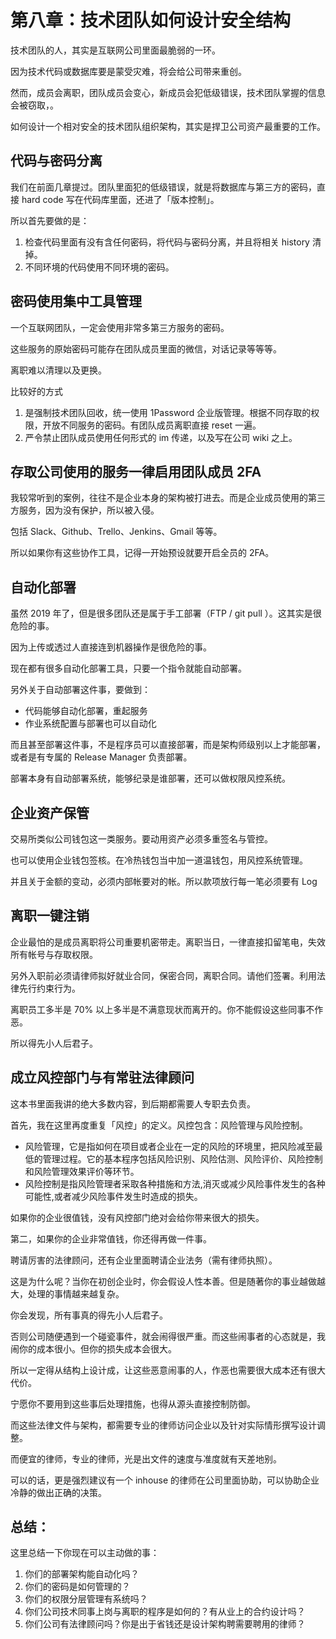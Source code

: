 # 第八章：技术团队如何设计安全结构

技术团队的人，其实是互联网公司里面最脆弱的一环。

因为技术代码或数据库要是蒙受灾难，将会给公司带来重创。

然而，成员会离职，团队成员会变心，新成员会犯低级错误，技术团队掌握的信息会被窃取，。

如何设计一个相对安全的技术团队组织架构，其实是捍卫公司资产最重要的工作。

## 代码与密码分离

我们在前面几章提过。团队里面犯的低级错误，就是将数据库与第三方的密码，直接 hard code 写在代码库里面，还进了「版本控制」。

所以首先要做的是：

1. 检查代码里面有没有含任何密码，将代码与密码分离，并且将相关 history 清掉。
2. 不同环境的代码使用不同环境的密码。


## 密码使用集中工具管理

一个互联网团队，一定会使用非常多第三方服务的密码。

这些服务的原始密码可能存在团队成员里面的微信，对话记录等等等。

离职难以清理以及更换。

比较好的方式

1. 是强制技术团队回收，统一使用 1Password 企业版管理。根据不同存取的权限，开放不同服务的密码。有团队成员离职直接 reset 一遍。
2. 严令禁止团队成员使用任何形式的 im 传递，以及写在公司 wiki 之上。

## 存取公司使用的服务一律启用团队成员 2FA

我较常听到的案例，往往不是企业本身的架构被打进去。而是企业成员使用的第三方服务，因为没有保护，所以被入侵。

包括 Slack、Github、Trello、Jenkins、Gmail 等等。

所以如果你有这些协作工具，记得一开始预设就要开启全员的 2FA。

## 自动化部署

虽然 2019 年了，但是很多团队还是属于手工部署（FTP / git pull ）。这其实是很危险的事。

因为上传或透过人直接连到机器操作是很危险的事。

现在都有很多自动化部署工具，只要一个指令就能自动部署。

另外关于自动部署这件事，要做到：

* 代码能够自动化部署，重起服务
* 作业系统配置与部署也可以自动化

而且甚至部署这件事，不是程序员可以直接部署，而是架构师级别以上才能部署，或者是有专属的 Release Manager 负责部署。

部署本身有自动部署系统，能够纪录是谁部署，还可以做权限风控系统。

## 企业资产保管

交易所类似公司钱包这一类服务。要动用资产必须多重签名与管控。

也可以使用企业钱包签核。在冷热钱包当中加一道温钱包，用风控系统管理。

并且关于金额的变动，必须内部帐要对的帐。所以款项放行每一笔必须要有 Log


## 离职一键注销

企业最怕的是成员离职将公司重要机密带走。离职当日，一律直接扣留笔电，失效所有帐号与存取权限。

另外入职前必须请律师拟好就业合同，保密合同，离职合同。请他们签署。利用法律先行约束行为。

离职员工多半是 70% 以上多半是不满意现状而离开的。你不能假设这些同事不作恶。

所以得先小人后君子。

## 成立风控部门与有常驻法律顾问

这本书里面我讲的绝大多数内容，到后期都需要人专职去负责。

首先，我在这里再度重复「风控」的定义。风控包含：风险管理与风险控制。

* 风险管理，它是指如何在项目或者企业在一定的风险的环境里，把风险减至最低的管理过程。它的基本程序包括风险识别、风险估测、风险评价、风险控制和风险管理效果评价等环节。
* 风险控制是指风险管理者采取各种措施和方法,消灭或减少风险事件发生的各种可能性,或者减少风险事件发生时造成的损失。

如果你的企业很值钱，没有风控部门绝对会给你带来很大的损失。

第二，如果你的企业非常值钱，你还得再做一件事。

聘请厉害的法律顾问，还有企业里面聘请企业法务（需有律师执照）。

这是为什么呢？当你在初创企业时，你会假设人性本善。但是随著你的事业越做越大，处理的事情越来越复杂。

你会发现，所有事真的得先小人后君子。

否则公司随便遇到一个碰瓷事件，就会闹得很严重。而这些闹事者的心态就是，我闹你的成本很小。但你的损失成本会很大。

所以一定得从结构上设计成，让这些恶意闹事的人，作恶也需要很大成本还有很大代价。

宁愿你不要用到这些事后处理措施，也得从源头直接控制防御。

而这些法律文件与架构，都需要专业的律师访问企业以及针对实际情形撰写设计调整。

而便宜的律师，专业的律师，光是出文件的速度与准度就有天差地别。

可以的话，更是强烈建议有一个 inhouse 的律师在公司里面协助，可以协助企业冷静的做出正确的决策。


## 总结：

这里总结一下你现在可以主动做的事：

1. 你们的部署架构能自动化吗？
2. 你们的密码是如何管理的？
3. 你们的权限分层管理有系统吗？
4. 你们公司技术同事上岗与离职的程序是如何的？有从业上的合约设计吗？
5. 你们公司有法律顾问吗？你是出于省钱还是设计架构聘需要聘用的律师？
